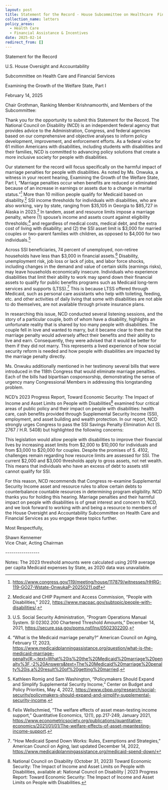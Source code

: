 ```yaml
---
layout: post
title: Statement for the Record - House Subcommittee on Healthcare  Financial Services
collection_name: letters
policy_areas:
  - Health Care
  - Financial Assistance & Incentives
date: 2025-02-14
redirect_from: []
---
```

Statement for the Record

U.S. House Oversight and Accountability 

Subcommittee on Health Care and Financial Services

Examining the Growth of the Welfare State, Part I

February 14, 2025

Chair Grothman, Ranking Member Krishnamoorthi, and Members of the Subcommittee:

Thank you for the opportunity to submit this Statement for the Record. The National Council on Disability (NCD) is an independent federal agency that provides advice to the Administration, Congress, and federal agencies based on our comprehensive and objective analyses to inform policy development, improvement, and enforcement efforts. As a federal voice for 61 million Americans with disabilities, including students with disabilities and their families, NCD is committed to advancing policy solutions that create a more inclusive society for people with disabilities. 

Our statement for the record will focus specifically on the harmful impact of marriage penalties for people with disabilities. As noted by Ms. Onwuka, a witness in your recent hearing, Examining the Growth of the Welfare State, Part I, “Marriage penalties occur when benefits are reduced or eliminated because of an increase in earnings or assets due to a change in marital status.”[^1]  More than 10 million people qualify for Medicaid based on disability.[^2]  SSI income thresholds for individuals with disabilities, who are also working, vary by state, ranging from $35,105 in Georgia to $85,727 in Alaska in 2023.[^3]  In tandem, asset and resource limits impose a marriage penalty, where (1) spouse’s income and assets count against eligibility thresholds;[^4]  and regardless of medical costs, medical debt, and the extra cost of living with disability; and (2) the SSI asset limit is $3,000 for married couples or two-parent families with children, as opposed to $4,000 for two individuals.[^5]  

Across SSI beneficiaries, 74 percent of unemployed, non-retiree households have less than $3,000 in financial assets.[^6]   Disability, unemployment risk, job loss or lack of jobs, and labor force shocks, including changes in the demand and value of certain skills (earnings risks), may leave households economically insecure. Individuals who experience disabilities that limit their ability to work may spend down their financial assets to qualify for public benefits programs such as Medicaid long-term services and supports (LTSS).[^7]  This is because LTSS offered through Medicaid, such as personal care assistants who help with toileting, feeding, etc. and other activities of daily living that some with disabilities are not able to do themselves, are not available through private insurance plans. 

In researching this issue, NCD conducted several listening sessions, and the story of a particular couple, both of whom have a disability, highlights an unfortunate reality that is shared by too many people with disabilities. The couple fell in love and wanted to marry, but it became clear to them that the marriage penalty would adversely affect their benefits and their ability to live and earn. Consequently, they were advised that it would be better for them if they did not marry. This represents a lived experience of how social security reform is needed and how people with disabilities are impacted by the marriage penalty directly.

Ms. Onwuku additionally mentioned in her testimony several bills that were introduced in the 118th Congress that would eliminate marriage penalties. Each of the bills had bipartisan cosponsorship, demonstrating the sense of urgency many Congressional Members in addressing this longstanding problem. 

NCD’s 2023 Progress Report, Toward Economic Security: The Impact of Income and Asset Limits on People with Disabilities[^8]  examined four critical areas of public policy and their impact on people with disabilities: health care, cash benefits provided through Supplemental Security Income (SSI), employment, and asset building and wealth protection. In our report, NCD strongly urges Congress to pass the SSI Savings Penalty Elimination Act (S. 2767 / H.R. 5408) but highlighted the following concerns:

This legislation would allow people with disabilities to improve their financial lives by increasing asset limits from $2,000 to $10,000 for individuals and from $3,000 to $20,000 for couples. Despite the promises of S. 4102, challenges remain regarding how resource limits are assessed for SSI. The current $2,000 and $3,000 thresholds apply to gross assets, not net wealth. This means that individuals who have an excess of debt to assets still cannot qualify for SSI.

For this reason, NCD recommends that Congress re-examine Supplemental Security Income asset and resource rules to allow certain debts to counterbalance countable resources in determining program eligibility. NCD thanks you for holding this hearing. Marriage penalties and their harmful impact on people with disabilities is of great interest and concern to NCD, and we look forward to working with and being a resource to members of the House Oversight and Accountability Subcommittee on Health Care and Financial Services as you engage these topics further.

Most Respectfully,

Shawn Kennemer\
Vice Chair, Acting Chairman



\-----------------

 [^1]: https://www.congress.gov/119/meeting/house/117879/witnesses/HHRG-119-GO27-Wstate-OnwukaP-20250211.pdf

 

 [^2]: Medicaid and CHIP Payment and Access Commission, “People with Disabilities,” 2022, https://www.macpac.gov/subtopic/people-with-disabilities/. 



 [^3]:  U.S. Social Security Administration, “Program Operations Manual System. SI 02302.200 Chartered Threshold Amounts,” December 14, 2021, https://secure.ssa.gov/poms.nsf/lnx/0502302200. 

Notes: The 2023 threshold amounts were calculated using 2019 average per capita Medicaid expenses by State, as 2020 data was unavailable.



 [^4]:  “What is the Medicaid marriage penalty?” American Council on Aging, February 17, 2023, https://www.medicaidplanningassistance.org/question/what-is-the-medicaid-marriage-penalty/#:~:text=What%20is%20the%20Medicaid%20marriage%20penalty%3F,-2%20Answers&text=The%20Medicaid%20marriage%20penalty%20is,a%20result%20of%20getting%20married.



 [^5]:  Kathleen Romig and Sam Washington, “Policymakers Should Expand and Simplify Supplemental Security Income,” Center on Budget and Policy Priorities, May 4, 2022, https://www.cbpp.org/research/social-security/policymakers-should-expand-and-simplify-supplemental-security-income. 



 [^6]:  Felix Wellschmied, “The welfare effects of asset mean-testing income support,” Quantitative Economics, 12(1), pp.217-249, January 2021, https://www.econometricsociety.org/publications/quantitative-economics/2021/01/01/The-welfare-effects-of-asset-meantesting-income-support.



 [^7]:  “How Medicaid Spend Down Works: Rules, Exemptions and Strategies,” American Council on Aging, last updated December 14, 2022, https://www.medicaidplanningassistance.org/medicaid-spend-down/

 

 [^8]: National Council on Disability (October 31, 2023) Toward Economic Security: The Impact of Income and Asset Limits on People with Disabilities, available at: National Council on Disability | 2023 Progress Report: Toward Economic Security: The Impact of Income and Asset Limits on People with Disabilities.
